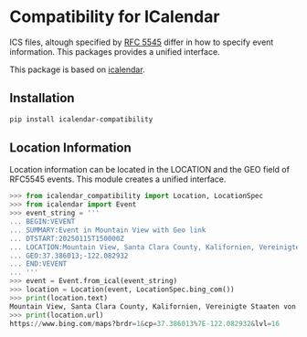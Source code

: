 # Compatibility for ICalendar

ICS files, altough specified by [RFC 5545] differ in how to specify event information.
This packages provides a unified interface.

This package is based on [icalendar].

[RFC 5545]: https://www.rfc-editor.org/rfc/rfc5545.html
[icalendar]: https://pypi.org/project/icalendar/

## Installation

```sh
pip install icalendar-compatibility
```

## Location Information

Location information can be located in the LOCATION and the GEO field of RFC5545 events.
This module creates a unified interface.

```python
>>> from icalendar_compatibility import Location, LocationSpec
>>> from icalendar import Event
>>> event_string = '''
... BEGIN:VEVENT
... SUMMARY:Event in Mountain View with Geo link
... DTSTART:20250115T150000Z
... LOCATION:Mountain View, Santa Clara County, Kalifornien, Vereinigte Staaten von Amerika
... GEO:37.386013;-122.082932
... END:VEVENT
... '''
>>> event = Event.from_ical(event_string)
>>> location = Location(event, LocationSpec.bing_com())
>>> print(location.text)
Mountain View, Santa Clara County, Kalifornien, Vereinigte Staaten von Amerika
>>> print(location.url)
https://www.bing.com/maps?brdr=1&cp=37.386013%7E-122.082932&lvl=16

```
